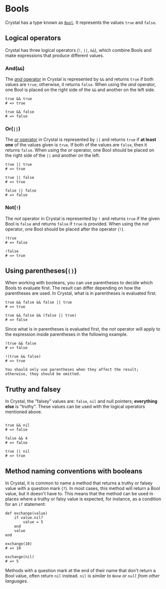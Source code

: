 # Bools

Crystal has a type known as [`Bool`][bools].
It represents the values `true` and `false`.

## Logical operators

Crystal has three logical operators (`!`, `||`, `&&`), which combine Bools and make expressions that produce different values.

### And(`&&`)

The [_and_ operator][and] in Crystal is represented by `&&` and returns `true` if both values are `true`; otherwise, it returns `false`.
When using the _and_ operator, one Bool is placed on the right side of the `&&` and another on the left side.

```crystal
true && true
# => true

true && false
# => false
```

### Or(`||`)

The [_or_ operator][or] in Crystal is represented by `||` and returns `true` if **at least one** of the values given is `true`. 
If both of the values are `false`, then it returns `false`.
When using the _or_ operator, one Bool should be placed on the right side of the `||` and another on the left.

```crystal
true || true
# => true

true || false
# => true

false || false
# => false
```

### Not(`!`)

The _not_ operator in Crystal is represented by `!` and returns `true` if the given Bool is `false` and returns `false` if `true` is provided.
When using the _not_ operator, one Bool should be placed after the operator (`!`).

```crystal
!true
# => false

!false
# => true
```

## Using parentheses(`()`)

When working with booleans, you can use parentheses to decide which Bools to evaluate first.
The result can differ depending on how the parentheses are used.
In Crystal, what is in parentheses is evaluated first.

```crystal
true && false && false || true
# => true

true && false && (false || true)
# => false
```

Since what is in parentheses is evaluated first, the _not_ operator will apply to the expression inside parentheses in the following example.

```crystal
!true && false
# => false

!(true && false)
# => true
```

~~~~exercism/note
You should only use parentheses when they affect the result; otherwise, they should be omitted.
~~~~

## Truthy and falsey

In Crystal, the "falsey" values are: `false`, `nil` and null pointers; **everything else** is "truthy".
These values can be used with the logical operators mentioned above.

```crystal

true && nil
# => false

false && 4
# => false

true || nil
# => true
```

## Method naming conventions with booleans

In Crystal, it is common to name a method that returns a truthy or falsey value with a question mark (`?`).
In most cases, this method will return a Bool value, but it doesn't have to.
This means that the method can be used in places where a truthy or falsy value is expected, for instance, as a condition for an `if` statement:

```crystal
def exchange(value)
    if value.nil?
        value = 5
    end
    value
end

exchange(10)
# => 10

exchange(nil)
# => 5
```

Methods with a question mark at the end of their name that don't return a Bool value, often return `nil` instead. `nil` is _similar to `None` or `null` from other languages_.

[bools]: https://crystal-lang.org/reference/latest/syntax_and_semantics/literals/bool.html
[and]: https://crystal-lang.org/reference/latest/syntax_and_semantics/and.html
[or]: https://crystal-lang.org/reference/latest/syntax_and_semantics/or.html
[truthy_and_falsey_values]: https://crystal-lang.org/reference/latest/syntax_and_semantics/truthy_and_falsey_values.html
